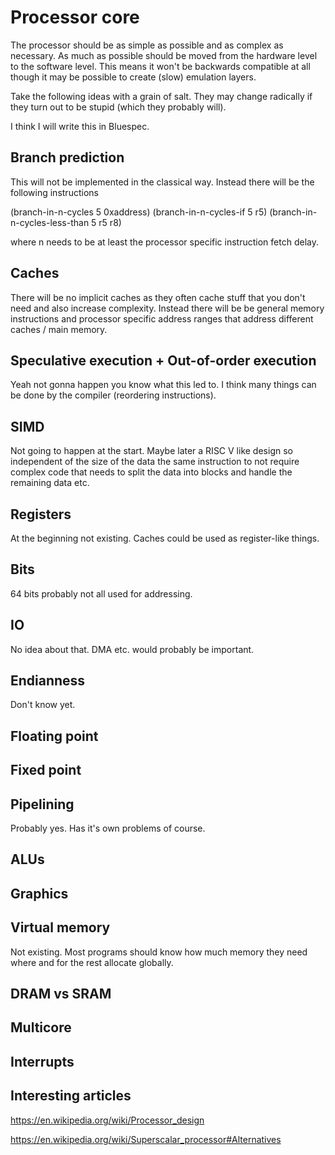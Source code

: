 # Processor core

The processor should be as simple as possible and as complex as necessary. As much as possible should be moved from the hardware level to the software level. This means it won't be backwards compatible at all though it may be possible to create (slow) emulation layers.

Take the following ideas with a grain of salt. They may change radically if they turn out to be stupid (which they probably will).

I think I will write this in Bluespec.

## Branch prediction

This will not be implemented in the classical way. Instead there will be the following instructions

(branch-in-n-cycles 5 0xaddress)
(branch-in-n-cycles-if 5 r5)
(branch-in-n-cycles-less-than 5 r5 r8)

where n needs to be at least the processor specific instruction fetch delay.

## Caches

There will be no implicit caches as they often cache stuff that you don't need and also increase complexity. Instead there will be be general memory instructions and processor specific address ranges that address different caches / main memory.

## Speculative execution + Out-of-order execution

Yeah not gonna happen you know what this led to. I think many things can be done by the compiler (reordering instructions).

## SIMD

Not going to happen at the start. Maybe later a RISC V like design so independent of the size of the data the same instruction to not require complex code that needs to split the data into blocks and handle the remaining data etc.

## Registers

At the beginning not existing. Caches could be used as register-like things.

## Bits

64 bits probably not all used for addressing.

## IO

No idea about that. DMA etc. would probably be important.

## Endianness

Don't know yet.

## Floating point



## Fixed point


## Pipelining

Probably yes. Has it's own problems of course.


## ALUs


## Graphics


## Virtual memory

Not existing. Most programs should know how much memory they need where and for the rest allocate globally.



## DRAM vs SRAM




## Multicore



## Interrupts

## Interesting articles

https://en.wikipedia.org/wiki/Processor_design

https://en.wikipedia.org/wiki/Superscalar_processor#Alternatives